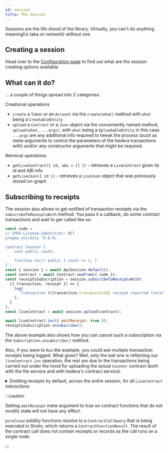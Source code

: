```yaml
---
id: session
title: The Session
---
```


Sessions are the life-blood of the library. Virtually, you can't do anything meaningful (aka _on network_) without one.

## Creating a session

Head over to the [Configuration page](../configuration.md#introduction) to find out what are the session creating options available.

## What can it do?

... a couple of things spread into 2 categories:

Creational operations

- `create` a `Token` or an `Account` via the `create(what)` method with `what` being a `CreatableEntity`
- `upload` a `Contract` or a `Json` object via the conveniently named method, `upload(what, ...args)`, with `what` being a `UploadableEntity` in this case. `...args` are any additional info required to tweak the process (such as meta-arguments to control the parameters of the hedera transactions with) and/or any constructor arguments that might be required.

Retrieval operations

- `getLiveContract({ id, abi = [] })` - retrieves a `LiveContract` given its id and ABI info
- `getLiveJson({ id })` - retrieves a `LiveJson` object that was previously stored on-graph

## Subscribing to receipts

The session also allows to get notified of transaction receipts via the `subscribeToReceiptsWith` method. You pass it a callback, do some contract transactions and wait to get called like so:

```js live=true containerKey=subscribe_to_receipts
const code = `
// SPDX-License-Identifier: MIT
pragma solidity ^0.8.9;

contract Counter {
    uint public count;

    function inc() public { count += 1; }
}`;
const { session } = await ApiSession.default();
const contract = await Contract.newFrom({ code });
const receiptsSubscription = session.subscribeToReceiptsWith(
  ({ transaction, receipt }) => {
    log(
      `Transaction ${transaction.transactionId} receipt reported finishing with status ${receipt.status}`
    );
  }
);
const liveContract = await session.upload(contract);

await liveContract.inc({ emitReceipt: true });
receiptsSubscription.unsubscribe();
```

The above example also shows how you can cancel such a subscription via the `Subscription.unsubscribe()` method.

Also, if you were to `Run` the example, you could see multiple transaction receipts being logged. What gives? Well, only the last one is reflecting our `liveContract.inc` operation, the rest are due to the transactions being carried out under the hood for uploading the actual `Counter` contract (both with the file service and with hedera's contract service).

<details>
  <summary>Emitting receipts by default, across the entire session, for all <code>LiveContract</code> interactions</summary>

In the above snippet we saw how one could emit an on-demand receipt (via the live-contract meta-arguments property of `emitReceipt` in `liveContract.inc({ emitReceipt: true })`) per individual contract method calls. That's great for controlling and keeping costs down, but what if we would like to have this behavior as default across the session usage?

To do that, you could either [set the `HEDERAS_DEFAULT_EMIT_LIVE_CONTRACT_RECEIPTS` environment option to `true`](../configuration.md#big-table-o-parameters) or have its runtime counter-part, `session.defaults.emitLiveContractReceipts`, to the same value.

The runtime variant will look something like this:

```json
const { session } = await ApiSession.default({
  session: { defaults: { emitLiveContractReceipts: true } }
});
```

Following this, you could get rid of the `{ emitReceipt: true }` meta-argument and just end up with a clean and more easily readable, `await liveContract.greet()` call.

</details>

:::caution

Setting `emitReceipt` meta-argument to true on contract functions that do not modify state will not have any effect.

`pure`/`view` solidity functions resolve to a `ContractCallQuery` that is being executed in Strato, which returns a `ContractFunctionResult`. The result of the contract call does not contain receipts or records as the call runs on a single node.

:::
